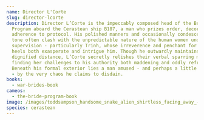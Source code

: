 ```yaml
---
name: Director L'Corte
slug: director-lcorte
description: Director L’Corte is the impeccably composed head of the Bride
  Program aboard the Cerastean ship B187, a man who prizes order, decorum, and
  adherence to protocol. His polished manners and occasionally condescending
  tone often clash with the unpredictable nature of the human women under his
  supervision - particularly Trinh, whose irreverence and penchant for high
  heels both exasperate and intrigue him. Though he outwardly maintains a
  dignified distance, L’Corte secretly relishes their verbal sparring matches,
  finding her challenges to his authority both maddening and oddly refreshing.
  Beneath his formal exterior lies a man amused - and perhaps a little enchanted
  - by the very chaos he claims to disdain.
books:
  - war-brides-book
cameos:
  - the-bride-program-book
image: /images/toddsampson_handsome_snake_alien_shirtless_facing_away_-cref_h_b8c2167f-359f-4ba5-8ed5-e3347cc430de.png
species: cerastean
---
```

